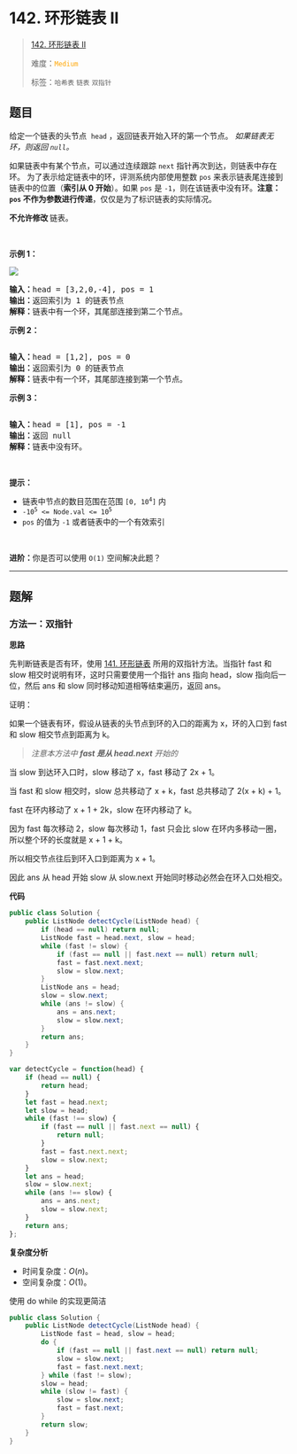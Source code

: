 # 142. 环形链表 II

> [142. 环形链表 II](https://leetcode.cn/problems/linked-list-cycle-ii/)
>
> 难度：<font color=orange>`Medium`</font>
>
> 标签：`哈希表` `链表` `双指针`

## 题目

<p>给定一个链表的头节点 &nbsp;<code>head</code>&nbsp;，返回链表开始入环的第一个节点。&nbsp;<em>如果链表无环，则返回&nbsp;<code>null</code>。</em></p>

<p>如果链表中有某个节点，可以通过连续跟踪 <code>next</code> 指针再次到达，则链表中存在环。 为了表示给定链表中的环，评测系统内部使用整数 <code>pos</code> 来表示链表尾连接到链表中的位置（<strong>索引从 0 开始</strong>）。如果 <code>pos</code> 是 <code>-1</code>，则在该链表中没有环。<strong>注意：<code>pos</code> 不作为参数进行传递</strong>，仅仅是为了标识链表的实际情况。</p>

<p><strong>不允许修改 </strong>链表。</p>

<ul>
</ul>

<p>&nbsp;</p>

<p><strong>示例 1：</strong></p>

<p><img src="https://assets.leetcode.com/uploads/2018/12/07/circularlinkedlist.png" /></p>

<pre>
<strong>输入：</strong>head = [3,2,0,-4], pos = 1
<strong>输出：</strong>返回索引为 1 的链表节点
<strong>解释：</strong>链表中有一个环，其尾部连接到第二个节点。
</pre>

<p><strong>示例&nbsp;2：</strong></p>

<p><img alt="" src="https://assets.leetcode-cn.com/aliyun-lc-upload/uploads/2018/12/07/circularlinkedlist_test2.png" /></p>

<pre>
<strong>输入：</strong>head = [1,2], pos = 0
<strong>输出：</strong>返回索引为 0 的链表节点
<strong>解释：</strong>链表中有一个环，其尾部连接到第一个节点。
</pre>

<p><strong>示例 3：</strong></p>

<p><img alt="" src="https://assets.leetcode-cn.com/aliyun-lc-upload/uploads/2018/12/07/circularlinkedlist_test3.png" /></p>

<pre>
<strong>输入：</strong>head = [1], pos = -1
<strong>输出：</strong>返回 null
<strong>解释：</strong>链表中没有环。
</pre>

<p>&nbsp;</p>

<p><strong>提示：</strong></p>

<ul>
	<li>链表中节点的数目范围在范围 <code>[0, 10<sup>4</sup>]</code> 内</li>
	<li><code>-10<sup>5</sup> &lt;= Node.val &lt;= 10<sup>5</sup></code></li>
	<li><code>pos</code> 的值为 <code>-1</code> 或者链表中的一个有效索引</li>
</ul>

<p>&nbsp;</p>

<p><strong>进阶：</strong>你是否可以使用 <code>O(1)</code> 空间解决此题？</p>


--------------------

## 题解

### 方法一：双指针

**思路**

先判断链表是否有环，使用 [141. 环形链表](./0141.环形链表.md) 所用的双指针方法。当指针 fast 和 slow 相交时说明有环，这时只需要使用一个指针 ans 指向 head，slow 指向后一位，然后 ans 和 slow 同时移动知道相等结束遍历，返回 ans。

证明：

如果一个链表有环，假设从链表的头节点到环的入口的距离为 x，环的入口到 fast 和 slow 相交节点到距离为 k。

>  *注意本方法中 **fast 是从 head.next** 开始的*

当 slow 到达环入口时，slow 移动了 x，fast 移动了 2x + 1。

当 fast 和 slow 相交时，slow 总共移动了 x + k，fast 总共移动了 2(x + k) + 1。

fast 在环内移动了 x + 1 + 2k，slow 在环内移动了 k。

因为 fast 每次移动 2，slow 每次移动 1，fast 只会比 slow 在环内多移动一圈，所以整个环的长度就是 x + 1 + k。

所以相交节点往后到环入口到距离为 x + 1。

因此 ans 从 head 开始 slow 从 slow.next 开始同时移动必然会在环入口处相交。

**代码**

```java
public class Solution {
    public ListNode detectCycle(ListNode head) {
        if (head == null) return null;
        ListNode fast = head.next, slow = head;
        while (fast != slow) {
            if (fast == null || fast.next == null) return null;
            fast = fast.next.next;
            slow = slow.next;
        }
        ListNode ans = head;
        slow = slow.next;
        while (ans != slow) {
            ans = ans.next;
            slow = slow.next;
        }
        return ans;
    }
}
```

```js
var detectCycle = function(head) {
    if (head == null) {
        return head;
    }
    let fast = head.next;
    let slow = head;
    while (fast !== slow) {
        if (fast == null || fast.next == null) {
            return null;
        }
        fast = fast.next.next;
        slow = slow.next;
    }
    let ans = head;
    slow = slow.next;
    while (ans !== slow) {
        ans = ans.next;
        slow = slow.next;
    }
    return ans;
};
```

**复杂度分析**

- 时间复杂度：$O(n)$。
- 空间复杂度：$O(1)$。



使用 do while 的实现更简洁

```java
public class Solution {
    public ListNode detectCycle(ListNode head) {
        ListNode fast = head, slow = head;
        do {
            if (fast == null || fast.next == null) return null;
            slow = slow.next;
            fast = fast.next.next;
        } while (fast != slow);
        slow = head;
        while (slow != fast) {
            slow = slow.next;
            fast = fast.next;
        }
        return slow;
    }
}
```

